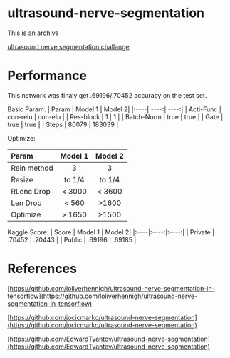 # ultrasound-nerve-segmentation
This is an archive 

[ultrasound nerve segmentation challange](https://www.kaggle.com/c/ultrasound-nerve-segmentation) 


# Performance
This network was finaly get .69196/.70452 accuracy on the test set. 

Basic Param:
| Param | Model 1 | Model 2|
|:----|:----:|:----:|
|  Acti-Func | con-relu | con-elu | 
|  Res-block | 1 | 1 | 
|  Batch-Norm | true | true | 
|  Gate | true | true | 
|  Steps | 80079 | 183039 | 

Optimize:

| Param | Model 1 | Model 2|
|:----|:----:|:----:|
|  Rein method | 3 | 3 | 
|  Resize | to 1/4 | to 1/4 | 
|  RLenc Drop| < 3000 | < 3600  | 
|  Len Drop | < 560 |  >1600 | 
|  Optimize | > 1650 | >1500 | 

Kaggle Score:
| Score | Model 1 | Model 2|
|:----|:----:|:----:|
|  Private  | .70452 | .70443 | 
|  Public  | .69196 | .69185 | 


# References
[https://github.com/loliverhennigh/ultrasound-nerve-segmentation-in-tensorflow](https://github.com/loliverhennigh/ultrasound-nerve-segmentation-in-tensorflow)


[https://github.com/jocicmarko/ultrasound-nerve-segmentation](https://github.com/jocicmarko/ultrasound-nerve-segmentation)


[https://github.com/EdwardTyantov/ultrasound-nerve-segmentation](https://github.com/EdwardTyantov/ultrasound-nerve-segmentation)



